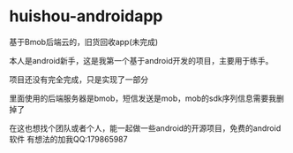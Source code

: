 # huishou-androidapp
基于Bmob后端云的，旧货回收app(未完成)

本人是android新手，这是我第一个基于android开发的项目，主要用于练手。

项目还没有完全完成，只是实现了一部分

里面使用的后端服务器是bmob，短信发送是mob，mob的sdk序列信息需要我删掉了

在这也想找个团队或者个人，能一起做一些android的开源项目，免费的android软件
有想法的加我QQ:179865987


